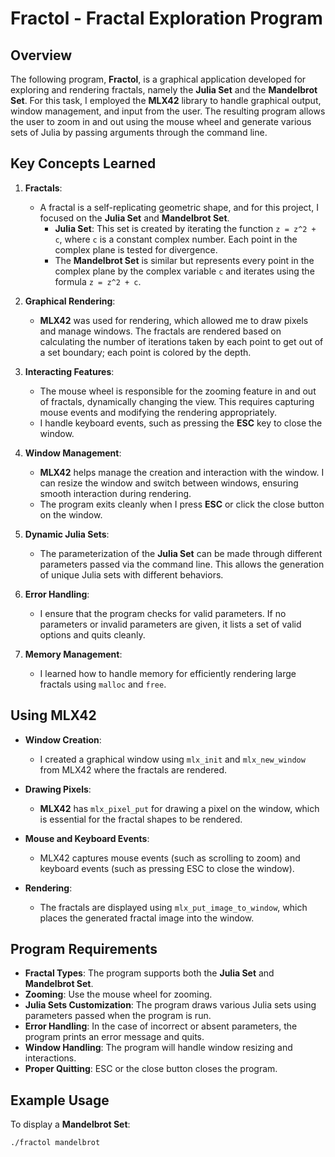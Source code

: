 # Fractol - Fractal Exploration Program

## Overview

The following program, **Fractol**, is a graphical application developed for exploring and rendering fractals, namely the **Julia Set** and the **Mandelbrot Set**. For this task, I employed the **MLX42** library to handle graphical output, window management, and input from the user. The resulting program allows the user to zoom in and out using the mouse wheel and generate various sets of Julia by passing arguments through the command line.

## Key Concepts Learned

1. **Fractals**:
   - A fractal is a self-replicating geometric shape, and for this project, I focused on the **Julia Set** and **Mandelbrot Set**.
     - **Julia Set**: This set is created by iterating the function `z = z^2 + c`, where `c` is a constant complex number. Each point in the complex plane is tested for divergence.
     - The **Mandelbrot Set** is similar but represents every point in the complex plane by the complex variable `c` and iterates using the formula `z = z^2 + c`.

2. **Graphical Rendering**:
   - **MLX42** was used for rendering, which allowed me to draw pixels and manage windows. The fractals are rendered based on calculating the number of iterations taken by each point to get out of a set boundary; each point is colored by the depth. 

3. **Interacting Features**:
   - The mouse wheel is responsible for the zooming feature in and out of fractals, dynamically changing the view. This requires capturing mouse events and modifying the rendering appropriately.
   - I handle keyboard events, such as pressing the **ESC** key to close the window.

4. **Window Management**:
   - **MLX42** helps manage the creation and interaction with the window. I can resize the window and switch between windows, ensuring smooth interaction during rendering.
   - The program exits cleanly when I press **ESC** or click the close button on the window.

5. **Dynamic Julia Sets**:
   - The parameterization of the **Julia Set** can be made through different parameters passed via the command line. This allows the generation of unique Julia sets with different behaviors.

6. **Error Handling**:
   - I ensure that the program checks for valid parameters. If no parameters or invalid parameters are given, it lists a set of valid options and quits cleanly.

7. **Memory Management**:
   - I learned how to handle memory for efficiently rendering large fractals using `malloc` and `free`.

## Using MLX42

- **Window Creation**:
   - I created a graphical window using `mlx_init` and `mlx_new_window` from MLX42 where the fractals are rendered.
   
- **Drawing Pixels**:
   - **MLX42** has `mlx_pixel_put` for drawing a pixel on the window, which is essential for the fractal shapes to be rendered.

- **Mouse and Keyboard Events**:
   - MLX42 captures mouse events (such as scrolling to zoom) and keyboard events (such as pressing ESC to close the window).

- **Rendering**:
   - The fractals are displayed using `mlx_put_image_to_window`, which places the generated fractal image into the window.

## Program Requirements

- **Fractal Types**: The program supports both the **Julia Set** and **Mandelbrot Set**.
- **Zooming**: Use the mouse wheel for zooming.
- **Julia Sets Customization**: The program draws various Julia sets using parameters passed when the program is run.
- **Error Handling**: In the case of incorrect or absent parameters, the program prints an error message and quits.
- **Window Handling**: The program will handle window resizing and interactions.
- **Proper Quitting**: ESC or the close button closes the program.

## Example Usage

To display a **Mandelbrot Set**:

```bash
./fractol mandelbrot
